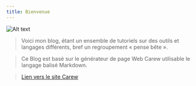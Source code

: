 ```yaml
---
title: Bienvenue
---
```


<img src="./images/Applications.png" alt="Alt text" />



> Voici mon blog, étant un ensemble de tutoriels sur des outils et langages différents, bref un regroupement « pense bête ».

> Ce Blog est basé sur le générateur de page Web Carew utilisable le langage balisé Markdown. 


> [Lien vers le site Carew](http://carew.github.io)

